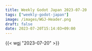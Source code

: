 ```yaml
---
title: Weekly Godot Japan 2023-07-20
tags: ["weekly-godot-japan"]
image: /images/WGJ-Header.png
draft: false
date: 2023-07-20T15:14:03+09:00
---
```


{{< wgj "2023-07-20" >}}
